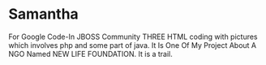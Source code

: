 # Samantha
For Google Code-In JBOSS Community
THREE HTML coding with pictures which involves php and some part of java.
It Is One Of My Project About A NGO Named NEW LIFE FOUNDATION.
It is a trail.
